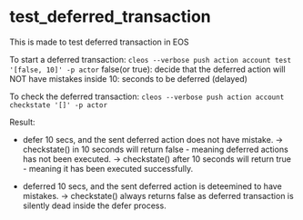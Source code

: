 # test_deferred_transaction

This is made to test deferred transaction in EOS

To start a deferred transaction:
`cleos --verbose push action account test '[false, 10]' -p actor`
false(or true): decide that the deferred action will NOT have mistakes inside
10: seconds to be deferred (delayed)


To check the deferred transaction:
`cleos --verbose push action account checkstate '[]' -p actor`


Result:
- defer 10 secs, and the sent deferred action does not have mistake.
 -> checkstate() in 10 seconds will return false - meaning deferred actions has not been executed.
 -> checkstate() after 10 seconds will return true - meaning it has been executed successfully.

- deferred 10 secs, and the sent deferred action is deteemined to have mistakes.
 -> checkstate() always returns false as deferred transaction is silently dead inside the defer process.
